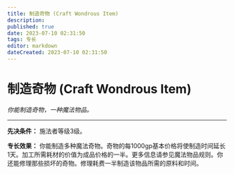 ```yaml
---
title: 制造奇物 (Craft Wondrous Item)
description: 
published: true
date: 2023-07-10 02:31:50
tags: 专长
editor: markdown
dateCreated: 2023-07-10 02:31:50
---
```


# 制造奇物 (Craft Wondrous Item)

_你能制造奇物，一种魔法物品。_

* * *

**先决条件：** 施法者等级3级。

**专长效果：**
你能制造多种魔法奇物。奇物的每1000gp基本价格将使制造时间延长1天。加工所需耗材的价值为成品价格的一半。更多信息请参见魔法物品规则。你还能修理那些损坏的奇物。修理耗费一半制造该物品所需的原料和时间。


